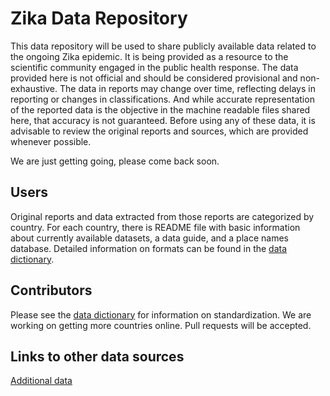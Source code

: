 # Zika Data Repository

This data repository will be used to share publicly available data related to the ongoing Zika epidemic. It is being provided as a resource to the scientific community engaged in the public health response. The data provided here is not official and should be considered provisional and non-exhaustive. The data in reports may change over time, reflecting delays in reporting or changes in classifications. And while accurate representation of the reported data is the objective in the machine readable files shared here, that accuracy is not guaranteed. Before using any of these data, it is advisable to review the original reports and sources, which are provided whenever possible.

We are just getting going, please come back soon.

## Users
Original reports and data extracted from those reports are categorized by country. For each country, there is README file with basic information about currently available datasets, a data guide, and a place names database. Detailed information on formats can be found in the [data dictionary](data_dictionary.md).

## Contributors
Please see the [data dictionary](data_dictionary.md) for information on standardization. We are working on getting more countries online. Pull requests will be accepted. 

## Links to other data sources
[Additional data](additional_data.md)


